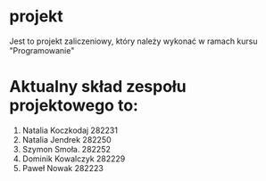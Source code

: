 # projekt
Jest to projekt zaliczeniowy, który należy wykonać w ramach kursu "Programowanie"
# Aktualny skład  zespołu projektowego to:
  1. Natalia Koczkodaj 282231
  2. Natalia Jendrek 282250
  3. Szymon Smoła. 282252
  4. Dominik Kowalczyk 282229
  5. Paweł Nowak 282223
